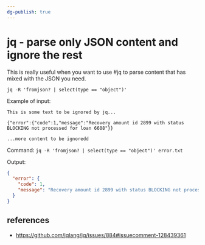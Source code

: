 ```yaml
---
dg-publish: true
---
```

# jq - parse only JSON content and ignore the rest

This is really useful when you want to use #jq to parse content that has mixed with the JSON you need.

```shell
jq -R 'fromjson? | select(type == "object")'
```

Example of input:
```
This is some text to be ignored by jq...

{"error":{"code":1,"message":"Recovery amount id 2899 with status BLOCKING not processed for loan 6608"}}

...more content to be ignoredd
```

Command:
`jq -R 'fromjson? | select(type == "object")' error.txt`

Output:
```json
{
  "error": {
    "code": 1,
    "message": "Recovery amount id 2899 with status BLOCKING not processed for loan 6608"
  }
}
```

## references

- <https://github.com/jqlang/jq/issues/884#issuecomment-128439361>